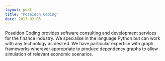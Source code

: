 ```yaml
---
layout: post
title: "Poseidon Coding"
date: 2013-02-05
---
```


Poseidon Coding provides software consulting and development services for the finance industry. We specialise in the language Python but can work with any technology as desired. We have particular expertise with graph frameworks wherever appropriate to produce dependency graphs to allow simulation of relevant economic scenarios.

